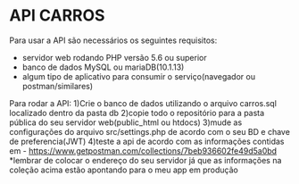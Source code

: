 # API CARROS

Para usar a API são necessários os seguintes requisitos:
  * servidor web rodando PHP versão 5.6 ou superior
  * banco de dados MySQL ou mariaDB(10.1.13)
  * algum tipo de aplicativo para consumir o serviço(navegador ou postman/similares)
 
 
 
Para rodar a API:
  1)Crie o banco de dados utilizando o arquivo carros.sql localizado dentro da pasta db
  2)copie todo o repositório para a pasta pública do seu servidor web(public_html ou htdocs)
  3)mude as configurações do arquivo src/settings.php de acordo com o seu BD e chave de preferencia(JWT)
  4)teste a api de acordo com as informações contidas em - https://www.getpostman.com/collections/7beb936602fe49d5a0bd
   *lembrar de colocar o endereço do seu servidor já que as informações na coleção acima estão apontando para o meu app em produção
